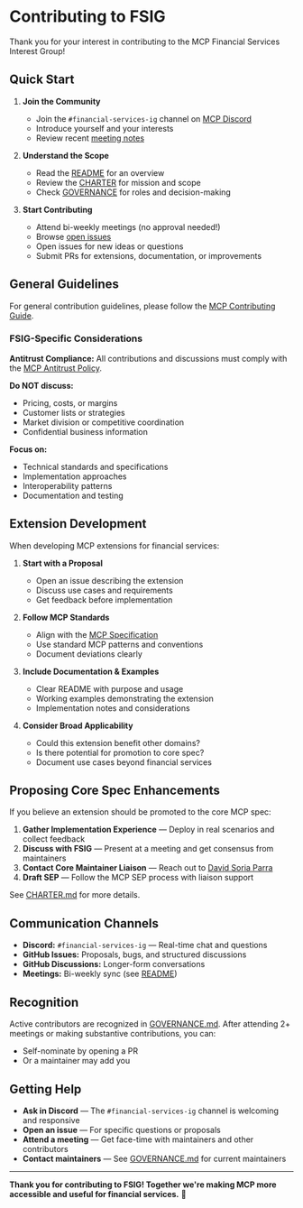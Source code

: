 # Contributing to FSIG

Thank you for your interest in contributing to the MCP Financial Services Interest Group!

## Quick Start

1. **Join the Community**
   - Join the `#financial-services-ig` channel on [MCP Discord](https://discord.com/invite/6CSzBmMkjX)
   - Introduce yourself and your interests
   - Review recent [meeting notes](https://docs.google.com/document/d/18lj9jcdNnr4m9d1RovotEko5LTP_9vsRTuZdfg0Igmw/edit?tab=t.0)

2. **Understand the Scope**
   - Read the [README](./README.md) for an overview
   - Review the [CHARTER](./CHARTER.md) for mission and scope
   - Check [GOVERNANCE](./GOVERNANCE.md) for roles and decision-making

3. **Start Contributing**
   - Attend bi-weekly meetings (no approval needed!)
   - Browse [open issues](https://github.com/modelcontextprotocol/financial-services-interest-group/issues)
   - Open issues for new ideas or questions
   - Submit PRs for extensions, documentation, or improvements

## General Guidelines

For general contribution guidelines, please follow the [MCP Contributing Guide](https://github.com/modelcontextprotocol/.github/blob/main/CONTRIBUTING.md).

### FSIG-Specific Considerations

**Antitrust Compliance:**
All contributions and discussions must comply with the [MCP Antitrust Policy](https://github.com/modelcontextprotocol/modelcontextprotocol/blob/main/ANTITRUST.md).

**Do NOT discuss:**
- Pricing, costs, or margins
- Customer lists or strategies
- Market division or competitive coordination
- Confidential business information

**Focus on:**
- Technical standards and specifications
- Implementation approaches
- Interoperability patterns
- Documentation and testing

## Extension Development

When developing MCP extensions for financial services:

1. **Start with a Proposal**
   - Open an issue describing the extension
   - Discuss use cases and requirements
   - Get feedback before implementation

2. **Follow MCP Standards**
   - Align with the [MCP Specification](https://spec.modelcontextprotocol.io)
   - Use standard MCP patterns and conventions
   - Document deviations clearly

3. **Include Documentation & Examples**
   - Clear README with purpose and usage
   - Working examples demonstrating the extension
   - Implementation notes and considerations

4. **Consider Broad Applicability**
   - Could this extension benefit other domains?
   - Is there potential for promotion to core spec?
   - Document use cases beyond financial services

## Proposing Core Spec Enhancements

If you believe an extension should be promoted to the core MCP spec:

1. **Gather Implementation Experience** — Deploy in real scenarios and collect feedback
2. **Discuss with FSIG** — Present at a meeting and get consensus from maintainers
3. **Contact Core Maintainer Liaison** — Reach out to [David Soria Parra](https://github.com/dsp-ant)
4. **Draft SEP** — Follow the MCP SEP process with liaison support

See [CHARTER.md](./CHARTER.md#proactive-promotion) for more details.

## Communication Channels

- **Discord:** `#financial-services-ig` — Real-time chat and questions
- **GitHub Issues:** Proposals, bugs, and structured discussions
- **GitHub Discussions:** Longer-form conversations
- **Meetings:** Bi-weekly sync (see [README](./README.md#️-meetings))

## Recognition

Active contributors are recognized in [GOVERNANCE.md](./GOVERNANCE.md). After attending 2+ meetings or making substantive contributions, you can:
- Self-nominate by opening a PR
- Or a maintainer may add you

## Getting Help

- **Ask in Discord** — The `#financial-services-ig` channel is welcoming and responsive
- **Open an issue** — For specific questions or proposals
- **Attend a meeting** — Get face-time with maintainers and other contributors
- **Contact maintainers** — See [GOVERNANCE.md](./GOVERNANCE.md) for current maintainers

---

**Thank you for contributing to FSIG! Together we're making MCP more accessible and useful for financial services.** 🎉
